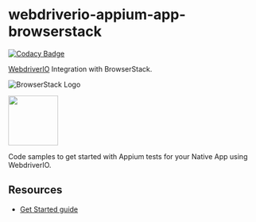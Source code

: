 # webdriverio-appium-app-browserstack

[![Codacy Badge](https://api.codacy.com/project/badge/Grade/ca793529258746c191807588c1fc4d9e)](https://app.codacy.com/app/knightjacky/webdriverio-appium-app-browserstack?utm_source=github.com&utm_medium=referral&utm_content=knightjacky/webdriverio-appium-app-browserstack&utm_campaign=Badge_Grade_Settings)

[WebdriverIO](http://webdriver.io/) Integration with BrowserStack.

![BrowserStack Logo](https://d98b8t1nnulk5.cloudfront.net/production/images/layout/logo-header.png?1469004780)

<img src = "http://webdriver.io/images/webdriverio.png" height = "100">

Code samples to get started with Appium tests for your Native App using WebdriverIO.

## Resources
* [Get Started guide](https://www.browserstack.com/app-automate/appium-webdriverio)
